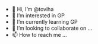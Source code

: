 - 👋 Hi, I’m @toviha
- 👀 I’m interested in GP
- 🌱 I’m currently learning GP
- 💞️ I’m looking to collaborate on ...
- 📫 How to reach me ...

<!---
toviha/toviha is a ✨ special ✨ repository because its `README.md` (this file) appears on your GitHub profile.
You can click the Preview link to take a look at your changes.
--->
